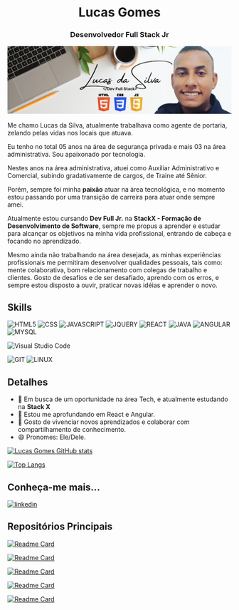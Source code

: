 <h1 align="center">Lucas Gomes</h1>
<h3 align="center">Desenvolvedor Full Stack Jr</h3>

<p align="center">
  <img src="https://github.com/llucasgomes/Perfil-Personalizado/blob/main/images/BannerGitHub.png" alt="Banner's Lucas"/>
</p>


Me chamo Lucas da Silva, atualmente trabalhava como agente de portaria, zelando pelas vidas nos locais que atuava. 

Eu tenho no total 05 anos na área de segurança privada e mais 03 na área administrativa. Sou apaixonado por  tecnologia. 

Nestes anos na área administrativa, atuei como Auxiliar Administrativo e Comercial, subindo gradativamente de cargos, de Traine até Sênior.

Porém, sempre foi minha <strong>paixão</strong>  atuar na área tecnológica, e no momento estou passando por uma transição de carreira para atuar onde sempre amei. 

Atualmente estou cursando <strong>Dev Full Jr.</strong> na <strong>StackX - Formação de Desenvolvimento de Software</strong>,
sempre me propus a aprender e estudar para alcançar os objetivos na minha vida profissional, entrando de cabeça e focando no aprendizado.

Mesmo ainda não trabalhando na área desejada, as minhas experiências profissionais me permitiram desenvolver qualidades pessoais, tais como: mente colaborativa, bom relacionamento com colegas de trabalho e clientes. Gosto de desafios e de ser desafiado, aprendo com os erros, e sempre estou disposto a ouvir, praticar novas idéias e aprender o novo. 

## Skills
![HTML5](https://img.shields.io/badge/HTML5-E34F26?style=for-the-badge&logo=html5&logoColor=white)
![CSS](https://img.shields.io/badge/CSS3-1572B6?style=for-the-badge&logo=css3&logoColor=white)
![JAVASCRIPT](https://img.shields.io/badge/JavaScript-F7DF1E?style=for-the-badge&logo=javascript&logoColor=black)
![JQUERY](https://img.shields.io/badge/jQuery-0769AD?style=for-the-badge&logo=jquery&logoColor=white)
![REACT](https://img.shields.io/badge/React-20232A?style=for-the-badge&logo=react&logoColor=61DAFB) 
![JAVA](https://img.shields.io/badge/Java-ED8B00?style=for-the-badge&logo=java&logoColor=white)
![ANGULAR](https://img.shields.io/badge/Angular-DD0031?style=for-the-badge&logo=angular&logoColor=white)
![MYSQL](https://img.shields.io/badge/MySQL-00000F?style=for-the-badge&logo=mysql&logoColor=white)

![Visual Studio Code](https://img.shields.io/badge/Visual_Studio-5C2D91?style=for-the-badge&logo=visual%20studio&logoColor=white)

![GIT](https://img.shields.io/badge/Git-E34F26?style=for-the-badge&logo=git&logoColor=white)
![LINUX](https://img.shields.io/badge/Linux-E34F26?style=for-the-badge&logo=linux&logoColor=black)


## Detalhes
- 🔭 Em busca de um oportunidade na área Tech, e atualmente estudando na <strong>Stack X</strong> 
- 🌱 Estou me aprofundando em React e Angular.
- 🤗 Gosto de vivenciar novos aprendizados e colaborar com compartilhamento de conhecimento.
- 😄 Pronomes: Ele/Dele.

[![Lucas Gomes GitHub stats](https://github-readme-stats.vercel.app/api?username=llucasgomes&show_icons=true&theme=dark)](https://github.com/anuraghazra/github-readme-stats)

[![Top Langs](https://github-readme-stats.vercel.app/api/top-langs/?username=llucasgomes&layout=compact&theme=dark)](https://github.com/anuraghazra/github-readme-stats)


## Conheça-me mais...

[<img src='https://img.shields.io/badge/LinkedIn-0077B5?style=for-the-badge&logo=linkedin&logoColor=white' alt='linkedin' height='30'>](https://www.linkedin.com/in/llucasgomess/)



## Repositórios Principais
[![Readme Card](https://github-readme-stats.vercel.app/api/pin/?username=llucasgomes&repo=Lading-Page-iPhone&theme=dark)](https://github.com/llucasgomes/Lading-Page-iPhone)

[![Readme Card](https://github-readme-stats.vercel.app/api/pin/?username=llucasgomes&repo=Tela-Login-BSC&theme=dark)](https://github.com/llucasgomes/Tela-Login-BSC)

[![Readme Card](https://github-readme-stats.vercel.app/api/pin/?username=llucasgomes&repo=portifolio&theme=dark)](https://github.com/llucasgomes/portifolio)

[![Readme Card](https://github-readme-stats.vercel.app/api/pin/?username=llucasgomes&repo=Tela-Login-Star-Wars&theme=dark)](https://github.com/llucasgomes/Tela-Login-Star-Wars)

[![Readme Card](https://github-readme-stats.vercel.app/api/pin/?username=llucasgomes&repo=Site-Sushi&theme=dark)](https://github.com/llucasgomes/Site-Sushi)

